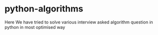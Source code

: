 # python-algorithms
Here We have tried to solve various interview asked algorithm question in python in most optimised way
